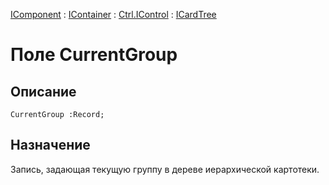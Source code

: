 ﻿---
Link: .Ctrl.ICardTree.@CurrentGroup
---

[IComponent](topic:Com.Custom.ComClasses.IComponent.Default) :
[IContainer](topic:Com.Custom.ComClasses.IContainer.Default) :
[Ctrl.IControl](topic:Com.Custom.ComClasses.Ctrl.IControl.Default) :
[ICardTree](Default)

# Поле CurrentGroup

## Описание

    CurrentGroup :Record;

## Назначение

Запись, задающая текущую группу в дереве иерархической картотеки.
